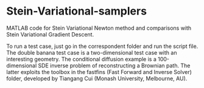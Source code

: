 # Stein-Variational-samplers
MATLAB code for Stein Variational Newton method and comparisons with Stein Variational Gradient Descent.

To run a test case, just go in the correspondent folder and run the script file. The double banana test case is a two-dimensional test case with an interesting geometry. The conditional diffusion example is a 100-dimensional SDE inverse problem of reconstructing a Brownian path. The latter exploits the toolbox in the fastfins (Fast Forward and Inverse Solver) folder, developed by Tiangang Cui (Monash University, Melbourne, AU).
